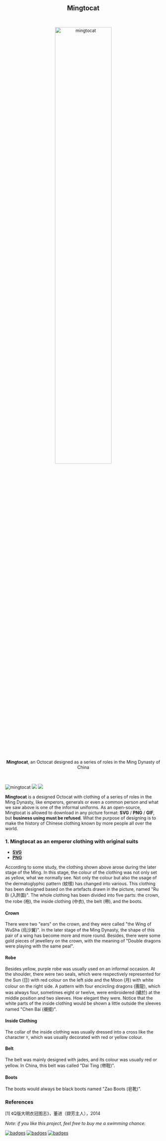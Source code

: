 <h2 align="center">Mingtocat</h2>

<br />

<p align="center">
    <img alt="mingtocat" title="mingtocat" src="./emperors/origin.png" width="60%" />
</p>

<p align="center">
    <strong>Mingtocat</strong>, an Octocat designed as a series of roles in the Ming Dynasty of China
</p>

<br />

![mingtocat](https://badges.aleen42.com/src/github.svg) ![](https://badges.aleen42.com/src/photoshop.svg) ![](https://badges.aleen42.com/src/illustrator.svg)

**Mingtocat** is a designed Octocat with clothing of a series of roles in the Ming Dynasty, like emperors, generals or even a common person and what we saw above is one of the informal uniforms. As an open-source, Mingtocat is allowed to download in any picture format: **SVG** / **PNG** / **GIF**, but **business using must be refused**. What the purpose of designing is to make the history of Chinese clothing known by more people all over the world.


### 1. Mingtocat as an emperor clothing with original suits

- [**SVG**](./emperors/origin.svg)
- [**PNG**](./emperors/origin.png)

According to some study, the clothing shown above arose during the later stage of the Ming. In this stage, the colour of the clothing was not only set as yellow, what we normally see. Not only the colour but also the usage of the dermatoglyphic pattern (紋樣) has changed into various. This clothing has been designed based on the artefacts drawn in the picture, named "Ru Bi (入跸圖)". The whole clothing has been divided into five parts: the crown, the robe (袍), the inside clothing (中衣), the belt (帶), and the boots.

#### Crown

There were two "ears" on the crown, and they were called "the Wing of WuSha (烏沙翼)". In the later stage of the Ming Dynasty, the shape of this pair of a wing has become more and more round. Besides, there were some gold pieces of jewellery on the crown, with the meaning of "Double dragons were playing with the same peal".

#### Robe

Besides yellow, purple robe was usually used on an informal occasion. At the shoulder, there were two seals, which were respectively represented for the Sun (日) with red colour on the left side and the Moon (月) with white colour on the right side. A pattern with four encircling dragons (團龍), which was always four, sometimes eight or twelve, were embroidered (繡於) at the middle position and two sleeves. How elegant they were. Notice that the white parts of the inside clothing would be shown a little outside the sleeves named "Chen Bai (襯擺)".

#### Inside Clothing

The collar of the inside clothing was usually dressed into a cross like the character `Y`, which was usually decorated with red or yellow colour.

#### Belt

The belt was mainly designed with jades, and its colour was usually red or yellow. In China, this belt was called "Dai Ting (帶鞓)".

#### Boots

The boots would always be black boots named "Zao Boots (皂靴)".

### References

\[1] 《Q版大明衣冠图志》，董进（撷芳主人），2014

*Note: if you like this project, feel free to buy me a swimming chance:*

[![badges](https://badges.aleen42.com/src/paypal.svg)](http://paypal.me/aleen42) [![badges](https://badges.aleen42.com/src/patreon.svg)](https://www.patreon.com/aleen42) [![badges](https://badges.aleen42.com/src/buymeacoffee.svg)](https://www.buymeacoffee.com/aleen42)
